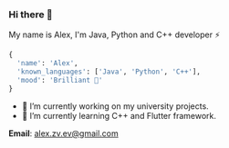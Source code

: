 ### Hi there 👋
My name is Alex, I'm Java, Python and C++ developer ⚡
<br/>
```python
{
  'name': 'Alex', 
  'known_languages': ['Java', 'Python', 'C++'], 
  'mood': 'Brilliant 💎' 
}
````
<!--
**tastydata0/tastydata0** is a ✨ _special_ ✨ repository because its `README.md` (this file) appears on your GitHub profile.

- 🔭 I’m currently working on my university projects.
- 🌱 I’m currently learning C++, Flutter framework, 
- 👯 I’m looking to collaborate on ...
- 🤔 I’m looking for help with ...
- 💬 Ask me about ...
- 📫 How to reach me: ...
- 😄 Pronouns: ...
- ⚡ Fun fact: ...
-->
- 🔭 I’m currently working on my university projects.
- 🌱 I’m currently learning C++ and Flutter framework.

**Email**: [alex.zv.ev@gmail.com](mailto:alex.zv.ev@gmail.com)

